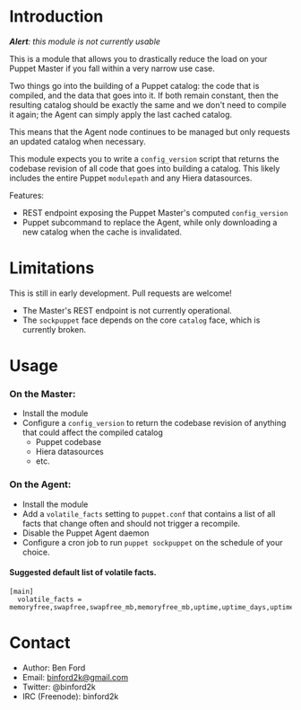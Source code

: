 Introduction
============

_**Alert**: this module is not currently usable_

This is a module that allows you to drastically reduce the load on your Puppet
Master if you fall within a very narrow use case.

Two things go into the building of a Puppet catalog: the code that is compiled,
and the data that goes into it. If both remain constant, then the resulting
catalog should be exactly the same and we don't need to compile it again; the
Agent can simply apply the last cached catalog.

This means that the Agent node continues to be managed but only requests an
updated catalog when necessary.

This module expects you to write a `config_version` script that returns the
codebase revision of all code that goes into building a catalog. This likely
includes the entire Puppet `modulepath` and any Hiera datasources.

Features:

* REST endpoint exposing the Puppet Master's computed `config_version`
* Puppet subcommand to replace the Agent, while only downloading a new catalog
  when the cache is invalidated.

Limitations
============

This is still in early development. Pull requests are welcome!

* The Master's REST endpoint is not currently operational.
* The `sockpuppet` face depends on the core `catalog` face, which is currently broken.

Usage
============


### On the Master:

* Install the module
* Configure a `config_version` to return the codebase revision of anything
  that could affect the compiled catalog
    * Puppet codebase
    * Hiera datasources
    * etc.

### On the Agent:

* Install the module
* Add a `volatile_facts` setting to `puppet.conf` that contains a list of all
  facts that change often and should not trigger a recompile.
* Disable the Puppet Agent daemon
* Configure a cron job to run `puppet sockpuppet` on the schedule of your choice.

#### Suggested default list of volatile facts.

    [main]
      volatile_facts = memoryfree,swapfree,swapfree_mb,memoryfree_mb,uptime,uptime_days,uptime_hours,uptime_seconds

Contact
=======

* Author: Ben Ford
* Email: binford2k@gmail.com
* Twitter: @binford2k
* IRC (Freenode): binford2k
